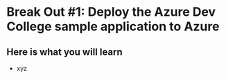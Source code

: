 # Break Out #1: Deploy the Azure Dev College sample application to Azure #

## Here is what you will learn ##

- xyz